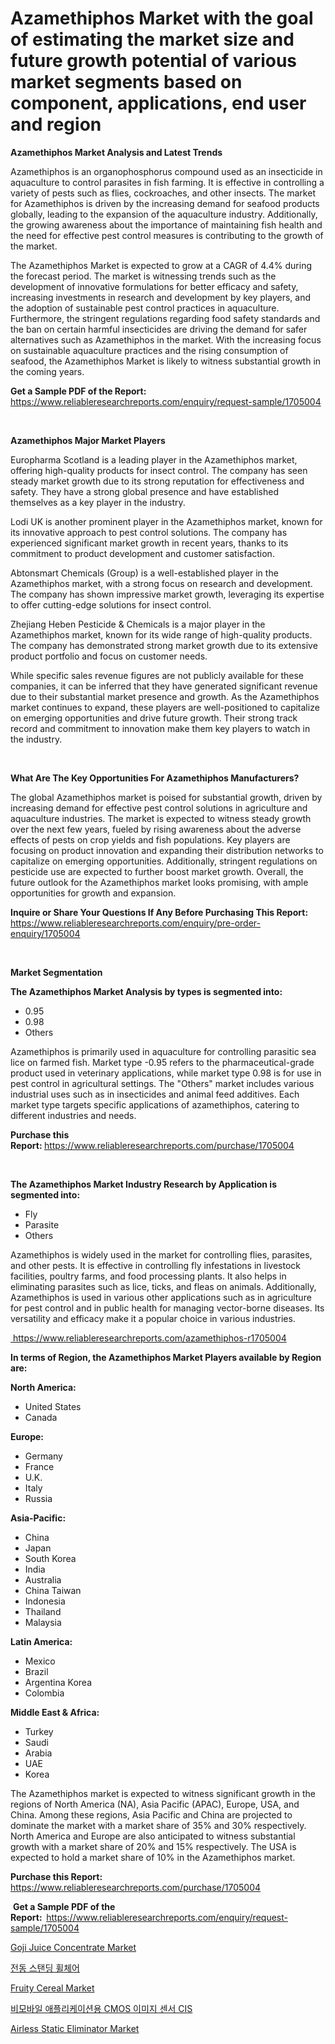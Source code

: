 <p><h1>Azamethiphos Market with the goal of estimating the market size and future growth potential of various market segments based on component, applications, end user and region</h1></p><p><strong>Azamethiphos Market Analysis and Latest Trends</strong></p>
<p><p>Azamethiphos is an organophosphorus compound used as an insecticide in aquaculture to control parasites in fish farming. It is effective in controlling a variety of pests such as flies, cockroaches, and other insects. The market for Azamethiphos is driven by the increasing demand for seafood products globally, leading to the expansion of the aquaculture industry. Additionally, the growing awareness about the importance of maintaining fish health and the need for effective pest control measures is contributing to the growth of the market.</p><p>The Azamethiphos Market is expected to grow at a CAGR of 4.4% during the forecast period. The market is witnessing trends such as the development of innovative formulations for better efficacy and safety, increasing investments in research and development by key players, and the adoption of sustainable pest control practices in aquaculture. Furthermore, the stringent regulations regarding food safety standards and the ban on certain harmful insecticides are driving the demand for safer alternatives such as Azamethiphos in the market. With the increasing focus on sustainable aquaculture practices and the rising consumption of seafood, the Azamethiphos Market is likely to witness substantial growth in the coming years.</p></p>
<p><strong>Get a Sample PDF of the Report:&nbsp;</strong> <a href="https://www.reliableresearchreports.com/enquiry/request-sample/1705004">https://www.reliableresearchreports.com/enquiry/request-sample/1705004</a></p>
<p>&nbsp;</p>
<p><strong>Azamethiphos Major Market Players</strong></p>
<p><p>Europharma Scotland is a leading player in the Azamethiphos market, offering high-quality products for insect control. The company has seen steady market growth due to its strong reputation for effectiveness and safety. They have a strong global presence and have established themselves as a key player in the industry.</p><p>Lodi UK is another prominent player in the Azamethiphos market, known for its innovative approach to pest control solutions. The company has experienced significant market growth in recent years, thanks to its commitment to product development and customer satisfaction.</p><p>Abtonsmart Chemicals (Group) is a well-established player in the Azamethiphos market, with a strong focus on research and development. The company has shown impressive market growth, leveraging its expertise to offer cutting-edge solutions for insect control.</p><p>Zhejiang Heben Pesticide & Chemicals is a major player in the Azamethiphos market, known for its wide range of high-quality products. The company has demonstrated strong market growth due to its extensive product portfolio and focus on customer needs.</p><p>While specific sales revenue figures are not publicly available for these companies, it can be inferred that they have generated significant revenue due to their substantial market presence and growth. As the Azamethiphos market continues to expand, these players are well-positioned to capitalize on emerging opportunities and drive future growth. Their strong track record and commitment to innovation make them key players to watch in the industry.</p></p>
<p>&nbsp;</p>
<p><strong>What Are The Key Opportunities For Azamethiphos Manufacturers?</strong></p>
<p><p>The global Azamethiphos market is poised for substantial growth, driven by increasing demand for effective pest control solutions in agriculture and aquaculture industries. The market is expected to witness steady growth over the next few years, fueled by rising awareness about the adverse effects of pests on crop yields and fish populations. Key players are focusing on product innovation and expanding their distribution networks to capitalize on emerging opportunities. Additionally, stringent regulations on pesticide use are expected to further boost market growth. Overall, the future outlook for the Azamethiphos market looks promising, with ample opportunities for growth and expansion.</p></p>
<p><strong>Inquire or Share Your Questions If Any Before Purchasing This Report:</strong> <a href="https://www.reliableresearchreports.com/enquiry/pre-order-enquiry/1705004">https://www.reliableresearchreports.com/enquiry/pre-order-enquiry/1705004</a></p>
<p>&nbsp;</p>
<p><strong>Market Segmentation</strong></p>
<p><strong>The Azamethiphos Market Analysis by types is segmented into:</strong></p>
<p><ul><li>0.95</li><li>0.98</li><li>Others</li></ul></p>
<p><p>Azamethiphos is primarily used in aquaculture for controlling parasitic sea lice on farmed fish. Market type -0.95 refers to the pharmaceutical-grade product used in veterinary applications, while market type 0.98 is for use in pest control in agricultural settings. The "Others" market includes various industrial uses such as in insecticides and animal feed additives. Each market type targets specific applications of azamethiphos, catering to different industries and needs.</p></p>
<p><strong>Purchase this Report:&nbsp;</strong><a href="https://www.reliableresearchreports.com/purchase/1705004">https://www.reliableresearchreports.com/purchase/1705004</a></p>
<p>&nbsp;</p>
<p><strong>The Azamethiphos Market Industry Research by Application is segmented into:</strong></p>
<p><ul><li>Fly</li><li>Parasite</li><li>Others</li></ul></p>
<p><p>Azamethiphos is widely used in the market for controlling flies, parasites, and other pests. It is effective in controlling fly infestations in livestock facilities, poultry farms, and food processing plants. It also helps in eliminating parasites such as lice, ticks, and fleas on animals. Additionally, Azamethiphos is used in various other applications such as in agriculture for pest control and in public health for managing vector-borne diseases. Its versatility and efficacy make it a popular choice in various industries.</p></p>
<p><a href="https://www.reliableresearchreports.com/azamethiphos-r1705004">&nbsp;https://www.reliableresearchreports.com/azamethiphos-r1705004</a></p>
<p><strong>In terms of Region, the Azamethiphos Market Players available by Region are:</strong></p>
<p>
    <p> <strong> North America: </strong>
        <ul>
            <li>United States</li>
            <li>Canada</li>
        </ul>
        </p> 
    <p> <strong> Europe: </strong>
        <ul>
            <li>Germany</li>
            <li>France</li>
            <li>U.K.</li>
            <li>Italy</li>
            <li>Russia</li>
        </ul>
        </p> 
    <p> <strong> Asia-Pacific: </strong>
        <ul>
            <li>China</li>
            <li>Japan</li>
            <li>South Korea</li>
            <li>India</li>
            <li>Australia</li>
            <li>China Taiwan</li>
            <li>Indonesia</li>
            <li>Thailand</li>
            <li>Malaysia</li>
        </ul>
        </p> 
    <p> <strong> Latin America: </strong>
        <ul>
            <li>Mexico</li>
            <li>Brazil</li>
            <li>Argentina Korea</li>
            <li>Colombia</li>
        </ul>
        </p> 
    <p> <strong> Middle East & Africa: </strong>
        <ul>
            <li>Turkey</li>
            <li>Saudi</li>
            <li>Arabia</li>
            <li>UAE</li>
            <li>Korea</li>
        </ul>
    </p>
    </p>
<p><p>The Azamethiphos market is expected to witness significant growth in the regions of North America (NA), Asia Pacific (APAC), Europe, USA, and China. Among these regions, Asia Pacific and China are projected to dominate the market with a market share of 35% and 30% respectively. North America and Europe are also anticipated to witness substantial growth with a market share of 20% and 15% respectively. The USA is expected to hold a market share of 10% in the Azamethiphos market.</p></p>
<p><strong>Purchase this Report: </strong><a href="https://www.reliableresearchreports.com/purchase/1705004">https://www.reliableresearchreports.com/purchase/1705004</a></p>
<p>&nbsp;<strong>Get a Sample PDF of the Report:&nbsp;&nbsp;</strong><a href="https://www.reliableresearchreports.com/enquiry/request-sample/1705004">https://www.reliableresearchreports.com/enquiry/request-sample/1705004</a></p>
<p><strong></strong></p>
<p><p><a href="https://issuu.com/reportprime-2/docs/goji-juice-concentrate-market-size-2030.pptx">Goji Juice Concentrate Market</a></p><p><a href="https://medium.com/@mathieu.rico66/%EC%A0%84%EA%B8%B0-%EC%8A%A4%ED%83%A0%EB%94%A9-%ED%9C%A0%EC%B2%B4%EC%96%B4-%EC%8B%9C%EC%9E%A5-%EB%B6%84%EC%84%9D-%EB%B0%8F-2024%EB%85%84%EB%B6%80%ED%84%B0-2031%EB%85%84%EA%B9%8C%EC%A7%80%EC%9D%98-%EA%B7%9C%EB%AA%A8-%EC%98%88%EC%B8%A1-5f8e650f3245">전동 스탠딩 휠체어</a></p><p><a href="https://issuu.com/reportprime-2/docs/fruity-cereal-market-size-2030.pptx">Fruity Cereal Market</a></p><p><a href="https://github.com/tukangkrupk/Market-Research-Report-List-1/blob/main/6204575122935.md">비모바일 애플리케이션용 CMOS 이미지 센서 CIS</a></p><p><a href="https://github.com/AKSHATREPORTPRIME/Market-Research-Report-List-4/blob/main/airless-static-eliminator-market.md">Airless Static Eliminator Market</a></p></p>